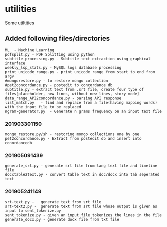 # utilities
Some utiltities

## Added following files/directories
    ML  - Machine Learning
    pdfsplit.py - PDF Splitting using python
    subtitle-processing.py - Subtitle text extraction using graphical interface
    weekly_lsp_stats.py - MySQL logs database processing
	print_unicode_range.py - print unicode range from start to end from argv
	#mongorestore.py - to restore mongo collection
	#pet2concordance.py - postedit to concordance db
	subtitle.py - extract text from .srt file, create four type of files[placeholder, new lines, without new lines, story mode]
	data_range_API2concordance.py - parsing API response 
	list_match.py	- find and replace from a file(having mapping words) with the input file to be replaced
	ngram-generator.py	- Generate n grams frequency on an input text file

### 201903301150
	mongo_restore.py/sh - restoring mongo collections one by one
	pet2concordance.py - Extract from postedit db and insert into conordancedb

### 201905091439
	generate_srt.py - generate srt file from lang text file and timeline file
	docxtable2text.py - convert table text in doc/docx into tab seperated text 

### 201905241149
	srt-text.py	-	generate text from srt file
	srt-text2.py -  generate text from srt file whose output is given as input to sent_tokenize.py 
	sent_tokenize.py - given an input file tokenizes the lines in the file
	generate_docx.py - generate docx file from txt file


